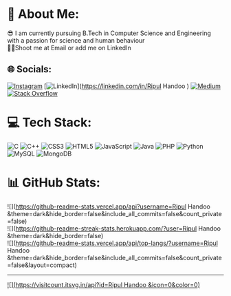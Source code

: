# 💫 About Me:
😎 I am currently pursuing B.Tech in Computer Science and Engineering with a passion for science and human behaviour<br>👨‍💻Shoot me at Email or add me on LinkedIn 


## 🌐 Socials:
[![Instagram](https://img.shields.io/badge/Instagram-%23E4405F.svg?logo=Instagram&logoColor=white)](https://instagram.com/ripulhandoo) [![LinkedIn](https://img.shields.io/badge/LinkedIn-%230077B5.svg?logo=linkedin&logoColor=white)](https://linkedin.com/in/Ripul Handoo ) [![Medium](https://img.shields.io/badge/Medium-12100E?logo=medium&logoColor=white)](https://medium.com/@Ripulhandoo ) [![Stack Overflow](https://img.shields.io/badge/-Stackoverflow-FE7A16?logo=stack-overflow&logoColor=white)](https://stackoverflow.com/users/ripulhandoo1234@gmail.com) 

# 💻 Tech Stack:
![C](https://img.shields.io/badge/c-%2300599C.svg?style=for-the-badge&logo=c&logoColor=white) ![C++](https://img.shields.io/badge/c++-%2300599C.svg?style=for-the-badge&logo=c%2B%2B&logoColor=white) ![CSS3](https://img.shields.io/badge/css3-%231572B6.svg?style=for-the-badge&logo=css3&logoColor=white) ![HTML5](https://img.shields.io/badge/html5-%23E34F26.svg?style=for-the-badge&logo=html5&logoColor=white) ![JavaScript](https://img.shields.io/badge/javascript-%23323330.svg?style=for-the-badge&logo=javascript&logoColor=%23F7DF1E) ![Java](https://img.shields.io/badge/java-%23ED8B00.svg?style=for-the-badge&logo=java&logoColor=white) ![PHP](https://img.shields.io/badge/php-%23777BB4.svg?style=for-the-badge&logo=php&logoColor=white) ![Python](https://img.shields.io/badge/python-3670A0?style=for-the-badge&logo=python&logoColor=ffdd54) ![MySQL](https://img.shields.io/badge/mysql-%2300f.svg?style=for-the-badge&logo=mysql&logoColor=white) ![MongoDB](https://img.shields.io/badge/MongoDB-%234ea94b.svg?style=for-the-badge&logo=mongodb&logoColor=white)
# 📊 GitHub Stats:
![](https://github-readme-stats.vercel.app/api?username=Ripul Handoo &theme=dark&hide_border=false&include_all_commits=false&count_private=false)<br/>
![](https://github-readme-streak-stats.herokuapp.com/?user=Ripul Handoo &theme=dark&hide_border=false)<br/>
![](https://github-readme-stats.vercel.app/api/top-langs/?username=Ripul Handoo &theme=dark&hide_border=false&include_all_commits=false&count_private=false&layout=compact)

---
[![](https://visitcount.itsvg.in/api?id=Ripul Handoo &icon=0&color=0)](https://visitcount.itsvg.in)
